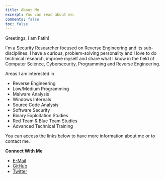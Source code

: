 ```yaml
---
title: About Me
excerpt: You can read about me.
comments: false
toc: false
---
```


Greetings, I am Fatih! 

I'm a Security Researcher focused on Reverse Engineering and its sub-disciplines. I have a curious, problem-solving personality and I love to do technical research, improve myself and share what I know in the field of Computer Science, Cybersecurity, Programming and Reverse Engineering.  

Areas I am interested in

- Reverse Engineering
- Low/Medium Programming
- Malware Analysis
- Windows Internals
- Source Code Analysis
- Software Security
- Binary Exploitation Studies
- Red Team & Blue Team Studies
- Advanced Technical Training

You can access the links below to have more information about me or to contact me.

**Connect With Me**

- <a href="mailto:contact@fatihsensoy.com">E-Mail</a>
- <a href="https://github.com/fatihsnsy">GitHub</a>
- <a href="https://twitter.com/fatihsnsy">Twitter</a>
